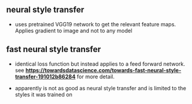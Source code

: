 
## neural style transfer

- uses pretrained VGG19 network to get the relevant feature maps. Applies gradient to image and not to any model

## fast neural style transfer

- identical loss function but instead applies to a feed forward network. see **https://towardsdatascience.com/towards-fast-neural-style-transfer-191012b86284** for more detail.

- apparently is not as good as neural style transfer and is limited to the styles it was trained on
